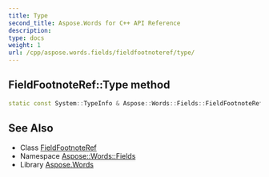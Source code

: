 ```yaml
---
title: Type
second_title: Aspose.Words for C++ API Reference
description: 
type: docs
weight: 1
url: /cpp/aspose.words.fields/fieldfootnoteref/type/
---
```

## FieldFootnoteRef::Type method




```cpp
static const System::TypeInfo & Aspose::Words::Fields::FieldFootnoteRef::Type()
```

## See Also

* Class [FieldFootnoteRef](../)
* Namespace [Aspose::Words::Fields](../../)
* Library [Aspose.Words](../../../)
